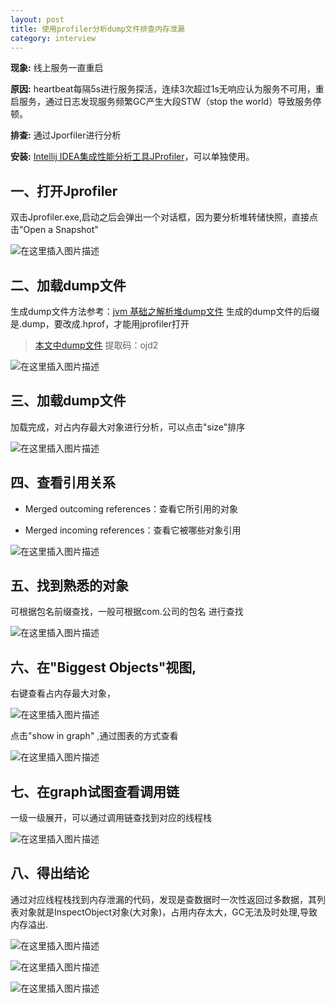 ```yaml
---
layout: post
title: 使用profiler分析dump文件排查内存泄漏
category: interview
---
```


**现象:** 线上服务一直重启

**原因:** heartbeat每隔5s进行服务探活，连续3次超过1s无响应认为服务不可用，重启服务，通过日志发现服务频繁GC产生大段STW（stop the world）导致服务停顿。

**排查:** 通过Jporfiler进行分析

**安装:** [Intellij IDEA集成性能分析工具JProfiler](http://www.laughitover.com//practice/2019/12/04/Jprofile.html)，可以单独使用。

## 一、打开Jprofiler

双击Jprofiler.exe,启动之后会弹出一个对话框，因为要分析堆转储快照，直接点击"Open a Snapshot"

![在这里插入图片描述](http://www.laughitover.com/assets/images/2020/jprofilerAnalyzeDump/001.png)

## 二、加载dump文件

生成dump文件方法参考：[jvm 基础之解析堆dump文件]( http://www.laughitover.com//interview/2020/01/13/jvm-dump.html) 生成的dump文件的后缀是.dump，要改成.hprof，才能用jprofiler打开

> [本文中dump文件](https://pan.baidu.com/s/1T8519PZ3b7TAfGGHm0AgOQ) 提取码：ojd2

![在这里插入图片描述](http://www.laughitover.com/assets/images/2020/jprofilerAnalyzeDump/002.png)

## 三、加载dump文件

加载完成，对占内存最大对象进行分析，可以点击"size"排序

![在这里插入图片描述](http://www.laughitover.com/assets/images/2020/jprofilerAnalyzeDump/004.png)

## 四、查看引用关系

- Merged outcoming references：查看它所引用的对象

- Merged incoming references：查看它被哪些对象引用

![在这里插入图片描述](http://www.laughitover.com/assets/images/2020/jprofilerAnalyzeDump/005.png)

## 五、找到熟悉的对象

可根据包名前缀查找，一般可根据com.公司的包名 进行查找

![在这里插入图片描述](http://www.laughitover.com/assets/images/2020/jprofilerAnalyzeDump/006.png)

## 六、在"Biggest Objects"视图,

右键查看占内存最大对象，

![在这里插入图片描述](http://www.laughitover.com/assets/images/2020/jprofilerAnalyzeDump/007.png)

点击"show in graph" ,通过图表的方式查看

![在这里插入图片描述](http://www.laughitover.com/assets/images/2020/jprofilerAnalyzeDump/008.png)

## 七、在graph试图查看调用链

一级一级展开，可以通过调用链查找到对应的线程栈

![在这里插入图片描述](http://www.laughitover.com/assets/images/2020/jprofilerAnalyzeDump/009.png)

## 八、得出结论

通过对应线程栈找到内存泄漏的代码，发现是查数据时一次性返回过多数据，其列表对象就是InspectObject对象(大对象)，占用内存太大，GC无法及时处理,导致内存溢出.

![在这里插入图片描述](http://www.laughitover.com/assets/images/2020/jprofilerAnalyzeDump/011.png)

![在这里插入图片描述](http://www.laughitover.com/assets/images/2020/jprofilerAnalyzeDump/012.png)

![在这里插入图片描述](http://www.laughitover.com/assets/images/admireCode.jpg)
